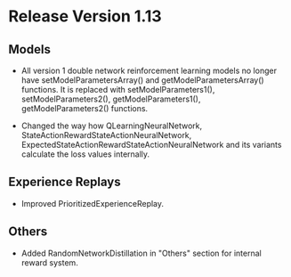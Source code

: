 # Release Version 1.13

## Models

* All version 1 double network reinforcement learning models no longer have setModelParametersArray() and getModelParametersArray() functions. It is replaced with setModelParameters1(), setModelParameters2(), getModelParameters1(), getModelParameters2() functions.

* Changed the way how QLearningNeuralNetwork, StateActionRewardStateActionNeuralNetwork, ExpectedStateActionRewardStateActionNeuralNetwork and its variants calculate the loss values internally.

## Experience Replays

* Improved PrioritizedExperienceReplay.

## Others

* Added RandomNetworkDistillation in "Others" section for internal reward system.
